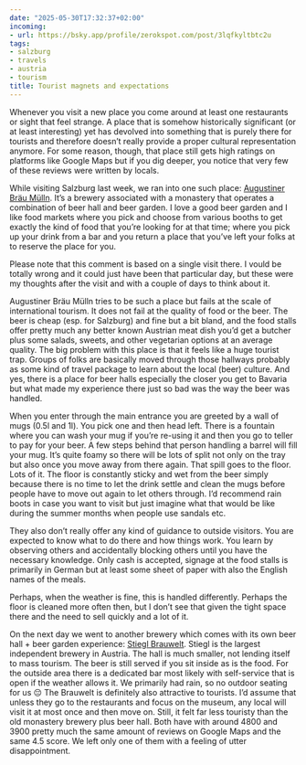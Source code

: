 ```yaml
---
date: "2025-05-30T17:32:37+02:00"
incoming:
- url: https://bsky.app/profile/zerokspot.com/post/3lqfkyltbtc2u
tags:
- salzburg
- travels
- austria
- tourism
title: Tourist magnets and expectations
---
```


Whenever you visit a new place you come around at least one restaurants or sight that feel strange. A place that is somehow historically significant (or at least interesting) yet has devolved into something that is purely there for tourists and therefore doesn’t really provide a proper cultural representation anymore. For some reason, though, that place still gets high ratings on platforms like Google Maps but if you dig deeper, you notice that very few of these reviews were written by locals.

While visiting Salzburg last week, we ran into one such place: [Augustiner Bräu Mülln](https://www.augustinerbier.at/). It’s a brewery associated with a monastery that operates a combination of beer hall and beer garden. I love a good beer garden and I like food markets where you pick and choose from various booths to get exactly the kind of food that you’re looking for at that time; where you pick up your drink from a bar and you return a place that you’ve left your folks at to reserve the place for you.

Please note that this comment is based on a single visit there. I vould be totally wrong and it could just have been that particular day, but these were my thoughts after the visit and with a couple of days to think about it.

Augustiner Bräu Mülln tries to be such a place but fails at the scale of international tourism. It does not fail at the quality of food or the beer. The beer is cheap (esp. for Salzburg) and fine but a bit bland, and the food stalls offer  pretty much any better known Austrian meat dish you’d get a butcher plus some salads, sweets, and other vegetarian options at an average quality.  The big problem with this place is that it feels like a huge tourist trap. Groups of folks are basically moved through those hallways probably as some kind of travel package to learn about the local (beer) culture. And yes, there is a place for beer halls especially the closer you get to Bavaria but what made my experience there just so bad was the way the beer was handled.

When you enter through the main entrance you are greeted by a wall of mugs (0.5l and 1l). You pick one and then head left. There is a fountain where you can wash your mug if you’re re-using it and then you go to teller to pay for your beer. A few steps behind that person handling a barrel will fill your mug. It’s quite foamy so there will be lots of split not only on the tray but also once you move away from there again. That spill goes to the floor. Lots of it. The floor is constantly sticky and wet from the beer simply because there is no time to let the drink settle and clean the mugs before people have to move out again to let others through. I’d recommend rain boots in case you want to visit but just imagine what that would be like during the summer months when people use sandals etc. 

They also don’t really offer any kind of guidance to outside visitors. You are expected to know what to do there and how things work. You learn by observing others and accidentally blocking others until you have the necessary knowledge. Only cash is accepted, signage at the food stalls is primarily in German but at least some sheet of paper with also the English names of the meals. 

Perhaps, when the weather is fine, this is handled differently. Perhaps the floor is cleaned more often then, but I don’t see that given the tight space there and the need to sell quickly and a lot of it.

On the next day we went to another brewery which comes with its own beer hall + beer garden experience: [Stiegl Brauwelt](https://www.brauwelt.at/). Stiegl is the largest independent brewery in Austria. The hall is much smaller, not lending itself to mass tourism. The beer is still served if you sit inside as is the food. For the outside area there is a dedicated bar most likely with self-service that is open if the weather allows it. We primarily had rain, so no outdoor seating for us 😔 The Brauwelt is definitely also attractive to tourists. I’d assume that unless they go to the restaurants and focus on the museum, any local will visit it at most once and then move on. Still, it felt far less touristy than the old monastery brewery plus beer hall. Both have with around 4800 and 3900  pretty much the same amount of reviews on Google Maps and the same 4.5 score. We left only one of them with a feeling of utter disappointment.
